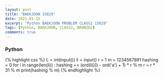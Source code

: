 ```yaml
---
layout: post
title: "BAEKJOON 15829"
date: 2021-01-15
excerpt: "Python BAEKJOON PROBLEM CLASS2 15829"
tags: [Python, BAEKJOON, CLASS2, BRONZE2]
comments: true
---
```


### Python
{% highlight css %}
L = int(input())
li = input()
r = 1
m = 1234567891
hashing = 0
for i in range(len(li)) :
    hashing += (ord(li[i]) - ord('a') + 1) * r % m
    r = r * 31 % m
print(hashing % m)
{% endhighlight %}